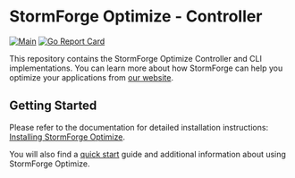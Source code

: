 # StormForge Optimize - Controller

[![Main](https://github.com/thestormforge/optimize-controller/actions/workflows/main.yaml/badge.svg)](https://github.com/thestormforge/optimize-controller/actions/workflows/main.yaml)
[![Go Report Card](https://goreportcard.com/badge/github.com/thestormforge/optimize-controller)](https://goreportcard.com/report/github.com/thestormforge/optimize-controller)

This repository contains the StormForge Optimize Controller and CLI implementations. You can learn more about how StormForge can help you optimize your applications from [our website](https://www.stormforge.io/application-optimization/).

## Getting Started

Please refer to the documentation for detailed installation instructions: [Installing StormForge Optimize](https://docs.stormforge.io/optimize/getting-started/install/).

You will also find a [quick start](https://docs.stormforge.io/optimize/getting-started/quickstart/) guide and additional information about using StormForge Optimize.
